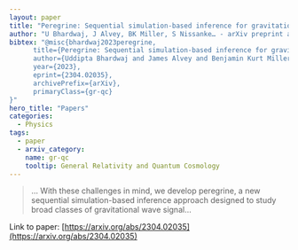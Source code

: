 ```yaml
---
layout: paper
title: "Peregrine: Sequential simulation-based inference for gravitational wave signals"
author: "U Bhardwaj, J Alvey, BK Miller, S Nissanke… - arXiv preprint arXiv …, 2023 - arxiv.org"
bibtex: "@misc{bhardwaj2023peregrine,
      title={Peregrine: Sequential simulation-based inference for gravitational wave signals},
      author={Uddipta Bhardwaj and James Alvey and Benjamin Kurt Miller and Samaya Nissanke and Christoph Weniger},
      year={2023},
      eprint={2304.02035},
      archivePrefix={arXiv},
      primaryClass={gr-qc}
}"
hero_title: "Papers"
categories:
  - Physics
tags:
  - paper
  - arxiv_category:
    name: gr-qc
    tooltip: General Relativity and Quantum Cosmology
---
```

>… With these challenges in mind, we develop peregrine, a new sequential simulation-based inference approach designed to study broad classes of gravitational wave signal…

Link to paper: [https://arxiv.org/abs/2304.02035](https://arxiv.org/abs/2304.02035)
